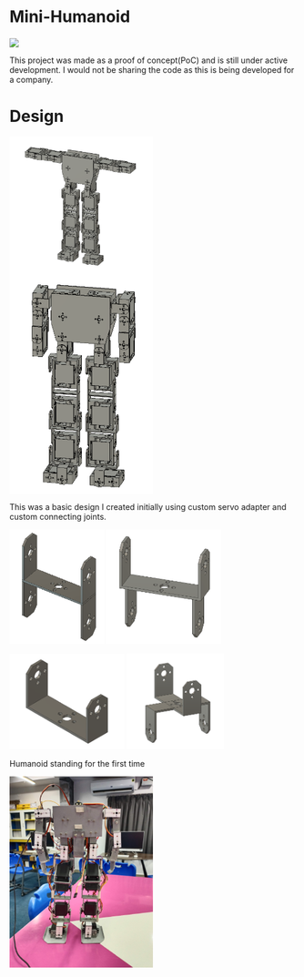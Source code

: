 # Mini-Humanoid

<img src="/humanoid/IMG_1389.jpg" width="50%" align="center" /> 

This project was made as a proof of concept(PoC) and is still under active development. I would not be sharing the code as this is being developed for a company.


# Design

<img src="/humanoid/Screenshot_2023-07-07_091123.png" width="50%" align="center" /> 
<img src="/humanoid/Screenshot_2023-07-07_092618.png" width="50%" align="center" /> 

This was a basic design I created initially using custom servo adapter and custom connecting joints.
<p float="left">
  <img src="/humanoid/Screenshot_2023-07-07_094349.png" width="33%" />
  <img src="/humanoid/Screenshot_2023-07-07_094325.png" width="40%" /> 
</p>
<p float="left">
  <img src="/humanoid/Screenshot_2023-07-07_094250.png" width="40%" />
  <img src="/humanoid/Screenshot_2023-07-07_094439.png" width="34%" /> 
</p>

Humanoid standing for the first time

<img src="/humanoid/IMG_20240123_183320.jpg" width="50%" /> 
